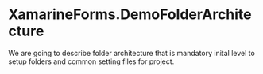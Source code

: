 # XamarineForms.DemoFolderArchitecture

We are going to describe folder architecture that is mandatory inital level to setup folders and common setting files for project. 
